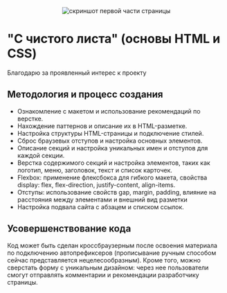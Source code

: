 <div align="center">
  <img src="https://i.ibb.co/6RZzP2k/2024-01-15-22-30-11.png" alt="скриншот первой части страницы" border="0">
</div>

# "С чистого листа" (основы HTML и CSS)
Благодарю за проявленный интерес к проекту 
## Методология и процесс создания
- Ознакомление с макетом и использование рекомендаций по верстке.
- Нахождение паттернов и описание их в HTML-разметке.
- Настройка структуры HTML-страницы и подключение стилей.
- Сброс браузевых отступов и настройка основных элементов.
- Описание секций и настройка уникальных имен и отступов для каждой секции.
- Верстка содержимого секций и настройка элементов, таких как логотип, меню, заголовок, текст и список карточек.
- Flexbox: применение флексбокса для гибкого макета, свойства display: flex, flex-direction, justify-content, align-items.
- Отступы: использование свойств gap, margin, padding, влияние на расстояния между элементами и внешний вид разметки
- Настройка подвала сайта с абзацем и списком ссылок.
## Усовершенствование кода
Код может быть сделан кроссбраузерным после освоения материала по подключению автопрефиксеров (прописывание ручным способом сейчас представляется нецелесообразным). Кроме того, можно сверстать форму с уникальным дизайном: через нее пользователи смогут отправлять комментарии и рекомендации разработчику страницы.

